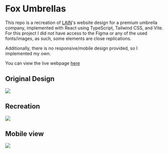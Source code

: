 # Fox Umbrellas

This repo is a recreation of [LAIN](https://dribbble.com/shots/24027033-Fox-Umbrellas-Luxury-Sophisticated-Website-Design-Concept)'s website design for a premium umbrella company, implemented with React using TypeScript, Tailwind CSS, and Vite. For this project I did not have access to the Figma or any of the used fonts/images, as such, some elements are close replications.

Additionally, there is no responsive/mobile design provided, so I implemented my own.

You can view the live webpage [here](https://asproson.github.io/css_fox/)

## Original Design
<p>
  <img src="https://github.com/ASproson/css_fox/assets/77736272/c365ae46-d9b9-4e9f-aad4-24ed3d574c6f" >
</p>

## Recreation

<p >
  <img src="https://github.com/ASproson/css_fox/assets/77736272/00c96dac-5e5a-4dd2-9223-aec592f0a38e">
</p>

## Mobile view

<p>
  <img src="https://github.com/ASproson/css_fox/assets/77736272/64d282d9-ffbd-4cf9-bab4-f318d4b8cf12" >
</p>

